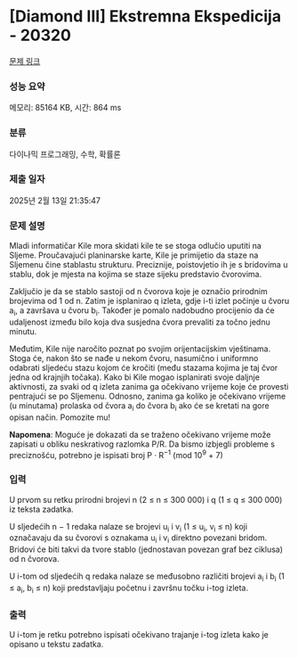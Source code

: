 # [Diamond III] Ekstremna Ekspedicija - 20320 

[문제 링크](https://www.acmicpc.net/problem/20320) 

### 성능 요약

메모리: 85164 KB, 시간: 864 ms

### 분류

다이나믹 프로그래밍, 수학, 확률론

### 제출 일자

2025년 2월 13일 21:35:47

### 문제 설명

<p>Mladi informatičar Kile mora skidati kile te se stoga odlučio uputiti na Sljeme. Proučavajući planinarske karte, Kile je primijetio da staze na Sljemenu čine stablastu strukturu. Preciznije, poistovjetio ih je s bridovima u stablu, dok je mjesta na kojima se staze sijeku predstavio čvorovima.</p>

<p>Zaključio je da se stablo sastoji od n čvorova koje je označio prirodnim brojevima od 1 od n. Zatim je isplanirao q izleta, gdje i-ti izlet počinje u čvoru a<sub>i</sub>, a završava u čvoru b<sub>i</sub>. Također je pomalo nadobudno procijenio da će udaljenost između bilo koja dva susjedna čvora prevaliti za točno jednu minutu.</p>

<p>Međutim, Kile nije naročito poznat po svojim orijentacijskim vještinama. Stoga će, nakon što se nađe u nekom čvoru, nasumično i uniformno odabrati sljedeću stazu kojom će kročiti (među stazama kojima je taj čvor jedna od krajnjih točaka). Kako bi Kile mogao isplanirati svoje daljnje aktivnosti, za svaki od q izleta zanima ga očekivano vrijeme koje će provesti pentrajući se po Sljemenu. Odnosno, zanima ga koliko je očekivano vrijeme (u minutama) prolaska od čvora a<sub>i</sub> do čvora b<sub>i</sub> ako će se kretati na gore opisan način. Pomozite mu!</p>

<p><strong>Napomena</strong>: Moguće je dokazati da se traženo očekivano vrijeme može zapisati u obliku neskrativog razlomka P/R. Da bismo izbjegli probleme s preciznošću, potrebno je ispisati broj P · R<sup>−1</sup> (mod 10<sup>9</sup> + 7)</p>

### 입력 

 <p>U prvom su retku prirodni brojevi n (2 ≤ n ≤ 300 000) i q (1 ≤ q ≤ 300 000) iz teksta zadatka.</p>

<p>U sljedećih n − 1 redaka nalaze se brojevi u<sub>i</sub> i v<sub>i</sub> (1 ≤ u<sub>i</sub>, v<sub>i</sub> ≤ n) koji označavaju da su čvorovi s oznakama u<sub>i</sub> i v<sub>i</sub> direktno povezani bridom. Bridovi će biti takvi da tvore stablo (jednostavan povezan graf bez ciklusa) od n čvorova.</p>

<p>U i-tom od sljedećih q redaka nalaze se međusobno različiti brojevi a<sub>i</sub> i b<sub>i</sub> (1 ≤ a<sub>i</sub>, b<sub>i</sub> ≤ n) koji predstavljaju početnu i završnu točku i-tog izleta.</p>

### 출력 

 <p>U i-tom je retku potrebno ispisati očekivano trajanje i-tog izleta kako je opisano u tekstu zadatka.</p>


